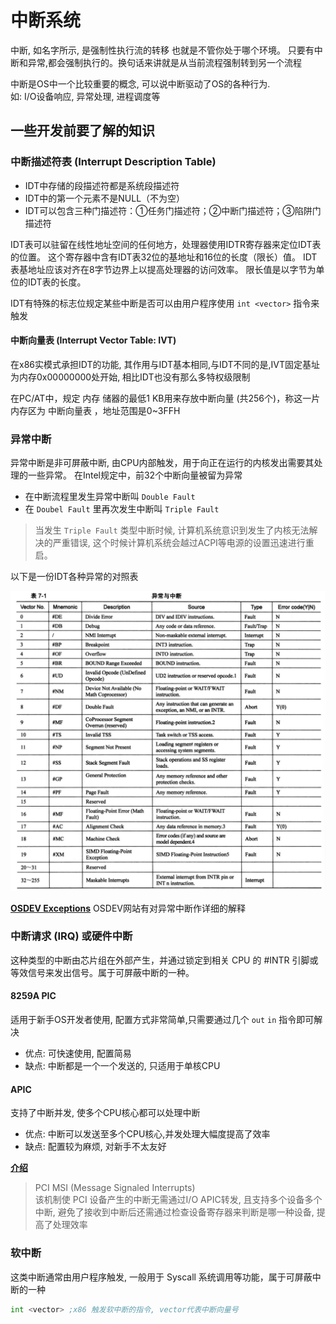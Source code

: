 # 中断系统

中断, 如名字所示, 是强制性执行流的转移 也就是不管你处于哪个环境。
只要有中断和异常,都会强制执行的。换句话来讲就是从当前流程强制转到另一个流程

中断是OS中一个比较重要的概念, 可以说中断驱动了OS的各种行为.\
如: I/O设备响应, 异常处理, 进程调度等

## 一些开发前要了解的知识

### 中断描述符表 (Interrupt Description Table)

- IDT中存储的段描述符都是系统段描述符
- IDT中的第一个元素不是NULL（不为空）
- IDT可以包含三种门描述符：①任务门描述符；②中断门描述符；③陷阱门描述符

IDT表可以驻留在线性地址空间的任何地方，处理器使用IDTR寄存器来定位IDT表的位置。
这个寄存器中含有IDT表32位的基地址和16位的长度（限长）值。
IDT表基地址应该对齐在8字节边界上以提高处理器的访问效率。
限长值是以字节为单位的IDT表的长度。

IDT有特殊的标志位规定某些中断是否可以由用户程序使用 `int <vector>` 指令来触发

#### 中断向量表 (Interrupt Vector Table: IVT)

在x86实模式承担IDT的功能, 其作用与IDT基本相同,与IDT不同的是,IVT固定基址为内存0x00000000处开始,
相比IDT也没有那么多特权级限制

在PC/AT中，规定 内存 储器的最低1 KB用来存放中断向量 (共256个)，称这一片内存区为 中断向量表 ，地址范围是0~3FFH

### 异常中断

异常中断是非可屏蔽中断, 由CPU内部触发，用于向正在运行的内核发出需要其处理的一些异常。
在Intel规定中，前32个中断向量被留为异常

- 在中断流程里发生异常中断叫 `Double Fault`
- 在 `Doubel Fault` 里再次发生中断叫 `Triple Fault`

> 当发生 `Triple Fault` 类型中断时候, 计算机系统意识到发生了内核无法解决的严重错误,
> 这个时候计算机系统会越过ACPI等电源的设置迅速进行重启。

以下是一份IDT各种异常的对照表

![IDT对照表](/images/项目/MdrOS/idt_vector.png)

[**OSDEV Exceptions**](https://wiki.osdev.org/Exceptions) OSDEV网站有对异常中断作详细的解释

### 中断请求 (IRQ) 或硬件中断

这种类型的中断由芯片组在外部产生，并通过锁定到相关 CPU 的 #INTR 引脚或等效信号来发出信号。属于可屏蔽中断的一种。

#### 8259A PIC

适用于新手OS开发者使用, 配置方式非常简单,只需要通过几个 `out` `in` 指令即可解决

- 优点: 可快速使用, 配置简易
- 缺点: 中断都是一个一个发送的, 只适用于单核CPU

#### APIC

支持了中断并发, 使多个CPU核心都可以处理中断

- 优点: 中断可以发送至多个CPU核心,并发处理大幅度提高了效率
- 缺点: 配置较为麻烦, 对新手不太友好

[**介绍**](/教程/正文/项目/MdrOS/acpi.md#apic)

> PCI MSI (Message Signaled Interrupts)\
> 该机制使 PCI 设备产生的中断无需通过I/O APIC转发, 且支持多个设备多个中断, 避免了接收到中断后还需通过检查设备寄存器来判断是哪一种设备, 提高了处理效率

### 软中断

这类中断通常由用户程序触发, 一般用于 Syscall 系统调用等功能，属于可屏蔽中断的一种

```asm
int <vector> ;x86 触发软中断的指令, vector代表中断向量号
```

